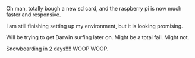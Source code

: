 Oh man, totally bough a new sd card, and the raspberry pi is now much faster and responsive. 

I am still finishing setting up my environment, but it is looking promising. 

Will be trying to get Darwin surfing later on. Might be a total fail. Might not. 

Snowboarding in 2 days!!!! WOOP WOOP. 


